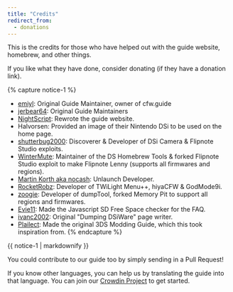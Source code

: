 ```yaml
---
title: "Credits"
redirect_from:
  - donations
---
```


This is the credits for those who have helped out with the guide website, homebrew, and other things.

If you like what they have done, consider donating (if they have a donation link).

{% capture notice-1 %}
- [emiyl](https://www.paypal.me/emiyl): Original Guide Maintainer, owner of cfw.guide
- [jerbear64](https://www.paypal.me/jerbear64): Original Guide Maintainers
- [NightScript](https://www.paypal.me/maorninja): Rewrote the guide website.
- Halvorsen: Provided an image of their Nintendo DSi to be used on the home page.
- [shutterbug2000](https://paypal.me/projectkaeru): Discoverer & Developer of DSi Camera & Flipnote Studio exploits.
- [WinterMute](https://devkitpro.org/support-devkitpro): Maintainer of the DS Homebrew Tools & forked Flipnote Studio exploit to make Flipnote Lenny (supports all firmwares and regions).
- [Martin Korth aka nocash](https://www.patreon.com/martin_korth): Unlaunch Developer.
- [RocketRobz](https://github.com/RocketRobz): Developer of TWiLight Menu++, hiyaCFW & GodMode9i.
- [zoogie](https://github.com/zoogie): Developer of dumpTool, forked Memory Pit to support all regions and firmwares.
- [Evie11](https://github.com/Epicpkmn11): Made the Javascript SD Free Space checker for the FAQ.
- [ivanc2002](https://www.reddit.com/user/ivanc2002/): Original "Dumping DSiWare" page writer.
- [Plailect](https://github.com/Plailect): Made the original 3DS Modding Guide, which this took inspiration from.
{% endcapture %}

<div class="notice">{{ notice-1 | markdownify }}</div>

You could contribute to our guide too by simply sending in a Pull Request!

If you know other languages, you can help us by translating the guide into that language. You can join our [Crowdin Project](https://crowdin.com/project/dsi-guide) to get started.